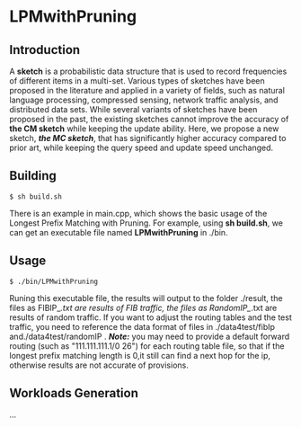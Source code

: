 # LPMwithPruning

## Introduction

A **sketch** is a probabilistic data structure that is used to record frequencies of different items in a multi-set.
Various types of sketches have been proposed in the literature and applied in a variety of fields, such as natural language processing, compressed sensing, network traffic analysis, and distributed data sets.
While several variants of sketches have been proposed in the past, the existing sketches cannot improve the accuracy of **the CM sketch** while keeping the update ability.
Here, we propose a new sketch, ***the MC sketch***, that has significantly higher accuracy compared to prior art, while keeping the query speed and update speed unchanged.


## Building

	$ sh build.sh
    
There is an example in main.cpp, which shows the basic usage of the Longest Prefix Matching with Pruning. For example, using **sh build.sh**, we can get an executable file named **LPMwithPruning** in ./bin.

## Usage

	$ ./bin/LPMwithPruning

Runing this executable file, the results will output to the folder ./result, the files as FIBIP_*.txt are results of FIB traffic, the files as RandomIP_*.txt are results of random traffic.
If you want to adjust the routing tables and the test traffic, you need to reference the data format of files in ./data4test/fibIp and./data4test/randomIP . 
***Note:*** you may need to provide a default forward routing (such as "111.111.111.1/0 26") for each routing table file, so that if the longest prefix matching length is 0,it still can find a next hop for the ip, otherwise results are not accurate of provisions. 


## Workloads Generation
...
